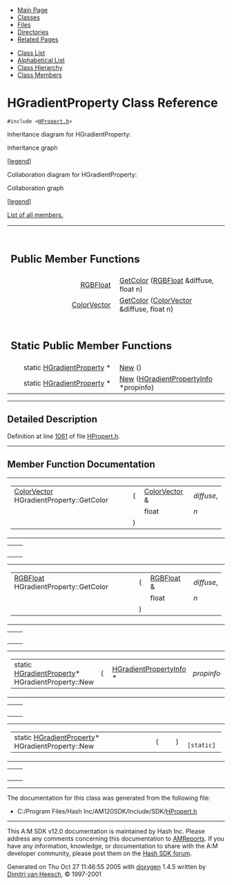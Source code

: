 <div class="tabs">

- [Main Page](index.md)
- <span id="current">[Classes](annotated.md)</span>
- [Files](files.md)
- [Directories](dirs.md)
- [Related Pages](pages.md)

</div>

<div class="tabs">

- [Class List](annotated.md)
- [Alphabetical List](classes.md)
- [Class Hierarchy](hierarchy.md)
- [Class Members](functions.md)

</div>

# HGradientProperty Class Reference

`#include <`<a href="HPropert_8h-source.md" class="el"><code>HPropert.h</code></a>`>`

Inheritance diagram for HGradientProperty:

<span class="image placeholder" original-image-src="classHGradientProperty__inherit__graph.gif" original-image-title="" border="0" usemap="#HGradientProperty__inherit__map">Inheritance graph</span>

\[[legend](graph_legend.md)\]

Collaboration diagram for HGradientProperty:

<span class="image placeholder" original-image-src="classHGradientProperty__coll__graph.gif" original-image-title="" border="0" usemap="#HGradientProperty__coll__map">Collaboration graph</span>

\[[legend](graph_legend.md)\]

[List of all members.](classHGradientProperty-members.md)

<table data-border="0" data-cellpadding="0" data-cellspacing="0">
<colgroup>
<col style="width: 50%" />
<col style="width: 50%" />
</colgroup>
<tbody>
<tr>
<td></td>
<td></td>
</tr>
<tr>
<td colspan="2"><br />
&#10;<h2 id="public-member-functions">Public Member Functions</h2></td>
</tr>
<tr>
<td class="memItemLeft" style="text-align: right;" data-nowrap="" data-valign="top"><a href="classRGBFloat.md" class="el">RGBFloat</a> </td>
<td class="memItemRight" data-valign="bottom"><a href="classHGradientProperty.md#0a9360ddbaa3320dea2173ff81c0258e" class="el">GetColor</a> (<a href="classRGBFloat.md" class="el">RGBFloat</a> &amp;diffuse, float n)</td>
</tr>
<tr>
<td class="memItemLeft" style="text-align: right;" data-nowrap="" data-valign="top"><a href="classColorVector.md" class="el">ColorVector</a> </td>
<td class="memItemRight" data-valign="bottom"><a href="classHGradientProperty.md#dd36a5e0dc173f017552b0de526a9c9b" class="el">GetColor</a> (<a href="classColorVector.md" class="el">ColorVector</a> &amp;diffuse, float n)</td>
</tr>
<tr>
<td colspan="2"><br />
&#10;<h2 id="static-public-member-functions">Static Public Member Functions</h2></td>
</tr>
<tr>
<td class="memItemLeft" style="text-align: right;" data-nowrap="" data-valign="top">static <a href="classHGradientProperty.md" class="el">HGradientProperty</a> * </td>
<td class="memItemRight" data-valign="bottom"><a href="classHGradientProperty.md#3d9cbd41ce5e98d53ee169d9547259d7" class="el">New</a> ()</td>
</tr>
<tr>
<td class="memItemLeft" style="text-align: right;" data-nowrap="" data-valign="top">static <a href="classHGradientProperty.md" class="el">HGradientProperty</a> * </td>
<td class="memItemRight" data-valign="bottom"><a href="classHGradientProperty.md#40c15e53148cd64cbcf43e9bd0d63b9a" class="el">New</a> (<a href="classHGradientPropertyInfo.md" class="el">HGradientPropertyInfo</a> *propinfo)</td>
</tr>
</tbody>
</table>

------------------------------------------------------------------------

<span id="_details"></span>

## Detailed Description

Definition at line <a href="HPropert_8h-source.md#l01061" class="el">1061</a> of file <a href="HPropert_8h-source.md" class="el">HPropert.h</a>.

------------------------------------------------------------------------

## Member Function Documentation

<span id="dd36a5e0dc173f017552b0de526a9c9b" class="anchor"></span>

<table class="mdTable" data-cellpadding="2" data-cellspacing="0">
<colgroup>
<col style="width: 100%" />
</colgroup>
<tbody>
<tr>
<td class="mdRow"><table data-cellpadding="0" data-cellspacing="0" data-border="0">
<tbody>
<tr>
<td class="md" data-nowrap="" data-valign="top"><a href="classColorVector.md" class="el">ColorVector</a> HGradientProperty::GetColor</td>
<td class="md" data-valign="top">( </td>
<td class="md" data-nowrap="" data-valign="top"><a href="classColorVector.md" class="el">ColorVector</a> &amp; </td>
<td class="mdname" data-nowrap=""><em>diffuse</em>,</td>
</tr>
<tr>
<td class="md" style="text-align: right;" data-nowrap=""></td>
<td class="md"></td>
<td class="md" data-nowrap="">float </td>
<td class="mdname" data-nowrap=""><em>n</em></td>
</tr>
<tr>
<td class="md"></td>
<td class="md">) </td>
<td colspan="2" class="md"></td>
</tr>
</tbody>
</table></td>
</tr>
</tbody>
</table>

|     |     |
|-----|-----|
|     |     |

<span id="0a9360ddbaa3320dea2173ff81c0258e" class="anchor"></span>

<table class="mdTable" data-cellpadding="2" data-cellspacing="0">
<colgroup>
<col style="width: 100%" />
</colgroup>
<tbody>
<tr>
<td class="mdRow"><table data-cellpadding="0" data-cellspacing="0" data-border="0">
<tbody>
<tr>
<td class="md" data-nowrap="" data-valign="top"><a href="classRGBFloat.md" class="el">RGBFloat</a> HGradientProperty::GetColor</td>
<td class="md" data-valign="top">( </td>
<td class="md" data-nowrap="" data-valign="top"><a href="classRGBFloat.md" class="el">RGBFloat</a> &amp; </td>
<td class="mdname" data-nowrap=""><em>diffuse</em>,</td>
</tr>
<tr>
<td class="md" style="text-align: right;" data-nowrap=""></td>
<td class="md"></td>
<td class="md" data-nowrap="">float </td>
<td class="mdname" data-nowrap=""><em>n</em></td>
</tr>
<tr>
<td class="md"></td>
<td class="md">) </td>
<td colspan="2" class="md"></td>
</tr>
</tbody>
</table></td>
</tr>
</tbody>
</table>

|     |     |
|-----|-----|
|     |     |

<span id="40c15e53148cd64cbcf43e9bd0d63b9a" class="anchor"></span>

<table class="mdTable" data-cellpadding="2" data-cellspacing="0">
<colgroup>
<col style="width: 100%" />
</colgroup>
<tbody>
<tr>
<td class="mdRow"><table data-cellpadding="0" data-cellspacing="0" data-border="0">
<tbody>
<tr>
<td class="md" data-nowrap="" data-valign="top">static <a href="classHGradientProperty.md" class="el">HGradientProperty</a>* HGradientProperty::New</td>
<td class="md" data-valign="top">( </td>
<td class="md" data-nowrap="" data-valign="top"><a href="classHGradientPropertyInfo.md" class="el">HGradientPropertyInfo</a> * </td>
<td class="mdname1" data-valign="top" data-nowrap=""><em>propinfo</em></td>
<td class="md" data-valign="top"> ) </td>
<td class="md" data-nowrap=""><code> [static]</code></td>
</tr>
</tbody>
</table></td>
</tr>
</tbody>
</table>

|     |     |
|-----|-----|
|     |     |

<span id="3d9cbd41ce5e98d53ee169d9547259d7" class="anchor"></span>

<table class="mdTable" data-cellpadding="2" data-cellspacing="0">
<colgroup>
<col style="width: 100%" />
</colgroup>
<tbody>
<tr>
<td class="mdRow"><table data-cellpadding="0" data-cellspacing="0" data-border="0">
<tbody>
<tr>
<td class="md" data-nowrap="" data-valign="top">static <a href="classHGradientProperty.md" class="el">HGradientProperty</a>* HGradientProperty::New</td>
<td class="md" data-valign="top">( </td>
<td class="mdname1" data-valign="top" data-nowrap=""></td>
<td class="md" data-valign="top"> ) </td>
<td class="md" data-nowrap=""><code> [static]</code></td>
</tr>
</tbody>
</table></td>
</tr>
</tbody>
</table>

|     |     |
|-----|-----|
|     |     |

------------------------------------------------------------------------

The documentation for this class was generated from the following file:

- C:/Program Files/Hash Inc/AM120SDK/Include/SDK/<a href="HPropert_8h-source.md" class="el">HPropert.h</a>

------------------------------------------------------------------------

<span class="small">This A:M SDK v12.0 documentation is maintained by Hash Inc. Please address any comments concerning this documentation to [AMReports](http://www.hash.com/reports). If you have any information, knowledge, or documentation to share with the A:M developer community, please post them on the [Hash SDK forum](http://www.hash.com/forums/index.php?showforum=11).</span>

Generated on Thu Oct 27 11:46:55 2005 with [<span class="image placeholder" original-image-src="doxygen.png" original-image-title="" height="45" width="100" align="middle" border="0">doxygen</span>](http://www.doxygen.org/index.html) 1.4.5 written by [Dimitri van Heesch](mailto:dimitri@stack.nl), © 1997-2001
